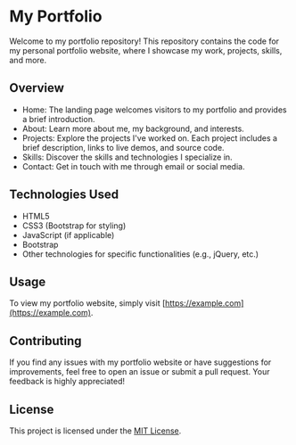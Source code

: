 # My Portfolio

Welcome to my portfolio repository! This repository contains the code for my personal portfolio website, where I showcase my work, projects, skills, and more.

## Overview

- Home: The landing page welcomes visitors to my portfolio and provides a brief introduction.
- About: Learn more about me, my background, and interests.
- Projects: Explore the projects I've worked on. Each project includes a brief description, links to live demos, and source code.
- Skills: Discover the skills and technologies I specialize in.
- Contact: Get in touch with me through email or social media.

## Technologies Used

- HTML5
- CSS3 (Bootstrap for styling)
- JavaScript (if applicable)
- Bootstrap
- Other technologies for specific functionalities (e.g., jQuery, etc.)

## Usage

To view my portfolio website, simply visit [https://example.com](https://example.com).

## Contributing

If you find any issues with my portfolio website or have suggestions for improvements, feel free to open an issue or submit a pull request. Your feedback is highly appreciated!

## License

This project is licensed under the [MIT License](LICENSE).
